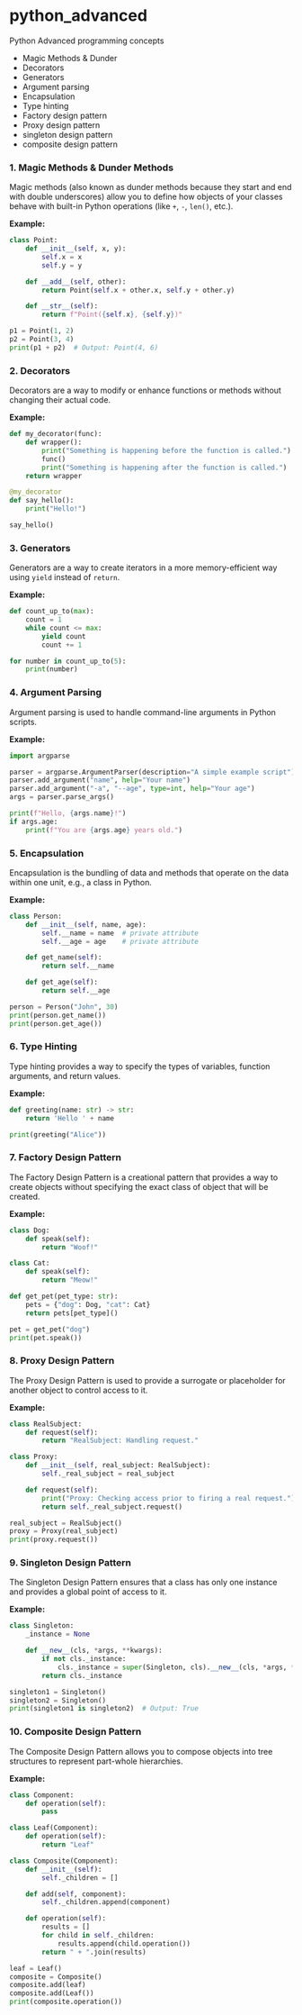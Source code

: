 # python_advanced
Python Advanced programming concepts

- Magic Methods & Dunder
- Decorators
- Generators
- Argument parsing
- Encapsulation
- Type hinting
- Factory design pattern
- Proxy design pattern
- singleton design pattern
- composite design pattern


### 1. Magic Methods & Dunder Methods
Magic methods (also known as dunder methods because they start and end with double underscores) allow you to define how objects of your classes behave with built-in Python operations (like `+`, `-`, `len()`, etc.).

**Example:**

```python
class Point:
    def __init__(self, x, y):
        self.x = x
        self.y = y

    def __add__(self, other):
        return Point(self.x + other.x, self.y + other.y)

    def __str__(self):
        return f"Point({self.x}, {self.y})"

p1 = Point(1, 2)
p2 = Point(3, 4)
print(p1 + p2)  # Output: Point(4, 6)
```

### 2. Decorators
Decorators are a way to modify or enhance functions or methods without changing their actual code.

**Example:**

```python
def my_decorator(func):
    def wrapper():
        print("Something is happening before the function is called.")
        func()
        print("Something is happening after the function is called.")
    return wrapper

@my_decorator
def say_hello():
    print("Hello!")

say_hello()
```

### 3. Generators
Generators are a way to create iterators in a more memory-efficient way using `yield` instead of `return`.

**Example:**

```python
def count_up_to(max):
    count = 1
    while count <= max:
        yield count
        count += 1

for number in count_up_to(5):
    print(number)
```

### 4. Argument Parsing
Argument parsing is used to handle command-line arguments in Python scripts.

**Example:**

```python
import argparse

parser = argparse.ArgumentParser(description="A simple example script")
parser.add_argument("name", help="Your name")
parser.add_argument("-a", "--age", type=int, help="Your age")
args = parser.parse_args()

print(f"Hello, {args.name}!")
if args.age:
    print(f"You are {args.age} years old.")
```

### 5. Encapsulation
Encapsulation is the bundling of data and methods that operate on the data within one unit, e.g., a class in Python.

**Example:**

```python
class Person:
    def __init__(self, name, age):
        self.__name = name  # private attribute
        self.__age = age    # private attribute

    def get_name(self):
        return self.__name

    def get_age(self):
        return self.__age

person = Person("John", 30)
print(person.get_name())
print(person.get_age())
```

### 6. Type Hinting
Type hinting provides a way to specify the types of variables, function arguments, and return values.

**Example:**

```python
def greeting(name: str) -> str:
    return 'Hello ' + name

print(greeting("Alice"))
```

### 7. Factory Design Pattern
The Factory Design Pattern is a creational pattern that provides a way to create objects without specifying the exact class of object that will be created.

**Example:**

```python
class Dog:
    def speak(self):
        return "Woof!"

class Cat:
    def speak(self):
        return "Meow!"

def get_pet(pet_type: str):
    pets = {"dog": Dog, "cat": Cat}
    return pets[pet_type]()

pet = get_pet("dog")
print(pet.speak())
```

### 8. Proxy Design Pattern
The Proxy Design Pattern is used to provide a surrogate or placeholder for another object to control access to it.

**Example:**

```python
class RealSubject:
    def request(self):
        return "RealSubject: Handling request."

class Proxy:
    def __init__(self, real_subject: RealSubject):
        self._real_subject = real_subject

    def request(self):
        print("Proxy: Checking access prior to firing a real request.")
        return self._real_subject.request()

real_subject = RealSubject()
proxy = Proxy(real_subject)
print(proxy.request())
```

### 9. Singleton Design Pattern
The Singleton Design Pattern ensures that a class has only one instance and provides a global point of access to it.

**Example:**

```python
class Singleton:
    _instance = None

    def __new__(cls, *args, **kwargs):
        if not cls._instance:
            cls._instance = super(Singleton, cls).__new__(cls, *args, **kwargs)
        return cls._instance

singleton1 = Singleton()
singleton2 = Singleton()
print(singleton1 is singleton2)  # Output: True
```

### 10. Composite Design Pattern
The Composite Design Pattern allows you to compose objects into tree structures to represent part-whole hierarchies.

**Example:**

```python
class Component:
    def operation(self):
        pass

class Leaf(Component):
    def operation(self):
        return "Leaf"

class Composite(Component):
    def __init__(self):
        self._children = []

    def add(self, component):
        self._children.append(component)

    def operation(self):
        results = []
        for child in self._children:
            results.append(child.operation())
        return " + ".join(results)

leaf = Leaf()
composite = Composite()
composite.add(leaf)
composite.add(Leaf())
print(composite.operation())
```

